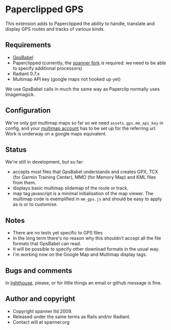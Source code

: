 # Paperclipped GPS

This extension adds to Paperclipped the ability to handle, translate and display GPS routes and tracks of various kinds.

## Requirements

* [GpsBabel](http://www.gpsbabel.org/)
* Paperclipped (currently, the [spanner fork](https://github.com/spanner/paperclipped/tree) is required: we need to be able to specify additional processors)
* Radiant 0.7.x
* Multimap API key (google maps not hooked up yet)

We use GpsBabel calls in much the same way as Paperclip normally uses Imagemagick. 

## Configuration

We've only got multimap maps so far so we need `assets.gps.mm_api_key` in config, and your [multimap account](https://www.multimap.com/my/signin/) has to be set up for the referring url. 
Work is underway on a google maps equivalent.

## Status

We're still in development, but so far:

* accepts most files that GpsBabel understands and creates GPX, TCX (for Garmin Training Center), MMO (for Memory Map) and KML files from them.
* displays basic multimap slidemap of the route or track.
* map tag javascript is a minimal initialisation of the map viewer. The multimap code is exemplified in `mm_gps.js` and should be easy to apply as is or to customise.

## Notes

* There are no tests yet specific to GPS files
* In the long term there's no reason why this shouldn't accept all the file formats that GpsBabel can read.
* It will be possible to specify other download formats in the usual way.
* I'm working now on the Google Map and Multimap display tags.

## Bugs and comments

In [lighthouse](http://spanner.lighthouseapp.com/projects/26912-radiant-extensions), please, or for little things an email or github message is fine.

## Author and copyright

* Copyright spanner ltd 2009.
* Released under the same terms as Rails and/or Radiant.
* Contact will at spanner.org

